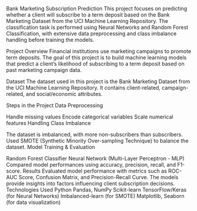 Bank Marketing Subscription Prediction
This project focuses on predicting whether a client will subscribe to a term deposit based on the Bank Marketing Dataset from the UCI Machine Learning Repository. The classification task is performed using Neural Networks and Random Forest Classification, with extensive data preprocessing and class imbalance handling before training the models.

Project Overview
Financial institutions use marketing campaigns to promote term deposits. The goal of this project is to build machine learning models that predict a client’s likelihood of subscribing to a term deposit based on past marketing campaign data.

Dataset
The dataset used in this project is the Bank Marketing Dataset from the UCI Machine Learning Repository. It contains client-related, campaign-related, and social/economic attributes.

Steps in the Project
Data Preprocessing

Handle missing values
Encode categorical variables
Scale numerical features
Handling Class Imbalance

The dataset is imbalanced, with more non-subscribers than subscribers.
Used SMOTE (Synthetic Minority Over-sampling Technique) to balance the dataset.
Model Training & Evaluation

Random Forest Classifier
Neural Network (Multi-Layer Perceptron - MLP)
Compared model performances using accuracy, precision, recall, and F1-score.
Results
Evaluated model performance with metrics such as ROC-AUC Score, Confusion Matrix, and Precision-Recall Curve.
The models provide insights into factors influencing client subscription decisions.
Technologies Used
Python
Pandas, NumPy
Scikit-learn
TensorFlow/Keras (for Neural Networks)
Imbalanced-learn (for SMOTE)
Matplotlib, Seaborn (for data visualization)
